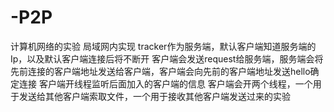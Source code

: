 # -P2P
计算机网络的实验
局域网内实现
tracker作为服务端，默认客户端知道服务端的Ip，以及默认客户端连接后将不断开
客户端会发送request给服务端，服务端会将先前连接的客户端地址发送给客户端，客户端会向先前的客户端地址发送hello确定连接
客户端开线程监听后面加入的客户端的信息
客户端会开两个线程，一个用于发送给其他客户端索取文件，一个用于接收其他客户端发送过来的实验
